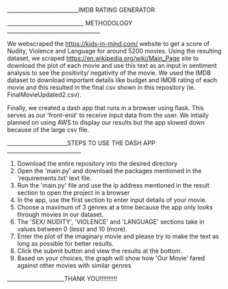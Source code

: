 __________________________IMDB RATING GENERATOR

____________________________ METHODOLOGY __________________________________

We webscraped the https://kids-in-mind.com/ website to get a score of Nudity, Violence and Language for around 5200 movies. Using the resulting dataset, we scraped https://en.wikipedia.org/wiki/Main_Page site to download the plot of each movie and use this text as an input in sentiment analysis to see the positivity/ negativity of the movie. We used the IMDB dataset to download important details like budget and IMDB rating of each movie and this resulted in the final csv shown in this repository (ie. FinalMovieUpdated2.csv). 

Finally, we created a dash app that runs in a browser using flask. This serves as our 'front-end' to receive input data from the user. We intially planned on using AWS to display our results but the app slowed down because of the large csv file.

______________________STEPS TO USE THE DASH APP ___________________________

1. Download the entire repository into the desired directory
2. Open the 'main.py' and download the packages mentioned in the 'requirements.txt' text file.
3. Run the 'main.py' file and use the ip address mentioned in the result section to open the project in a browser
4. In the app, use the first section to enter input details of your movie. 
4. Choose a maximum of 3 genres at a time because the app only looks through movies in our dataset. 
5. The 'SEX/ NUDITY', 'VIOLENCE' and 'LANGUAGE' sections take in values between 0 (less) and 10 (more).
6. Enter the plot of the imaginary movie and please try to make the text as long as possible for better results.
7. Click the submit button and view the results at the bottom.
8. Based on your choices, the graph will show how 'Our Movie' fared against other movies with similar genres


_____________________THANK YOU!!!!!!!!!!
